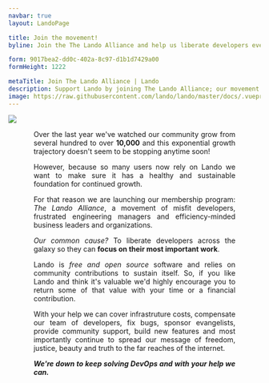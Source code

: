 ```yaml
---
navbar: true
layout: LandoPage

title: Join the movement!
byline: Join the The Lando Alliance and help us liberate developers everywhere from unnecessary work, repeatable steps and dev monotony.

form: 9017bea2-dd0c-402a-8c97-d1b1d7429a00
formHeight: 1222

metaTitle: Join The Lando Alliance | Lando
description: Support Lando by joining The Lando Alliance; our movement to liberate developers everywhere from the mind-forged manacles of unnecessary work, repeatable steps and dev monotony.
image: https://raw.githubusercontent.com/lando/lando/master/docs/.vuepress/public/images/lando-alliance.png
---
```


<div class="seal-of-liberation">
  <img src="/images/lando-alliance.png">
</div>

<div class="liberation-manifesto" style="text-align: justify; width: 80%; margin: auto;">
  <p>
  Over the last year we've watched our community grow from several hundred to over <b>10,000</b> and this exponential growth trajectory doesn't seem to be stopping anytime soon!

  However, because so many users now rely on Lando we want to make sure it has a healthy and sustainable foundation for continued growth.

  For that reason we are launching our membership program: _The Lando Alliance_, a movement of misfit developers, frustrated engineering managers and efficiency-minded business leaders and organizations.

  <em>Our common cause?</em> To liberate developers across the galaxy so they can <strong>focus on their most important work</strong>.

  Lando is <em>free and open source</em> software and relies on community contributions to sustain itself. So, if you like Lando and think it's valuable we'd highly encourage you to return some of that value with your time or a financial contribution.

  With your help we can cover infrastruture costs, compensate our team of developers, fix bugs, sponsor evangelists, provide community support, build new features and most importantly continue to spread our message of freedom, justice, beauty and truth to the far reaches of the internet.

  <b><em>We're down to keep solving DevOps and with your help we can.</em></b>
  </p>
</div>
